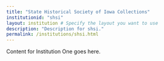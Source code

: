 ```yaml
---
title: "State Historical Society of Iowa Collections"
institutionid: "shsi"
layout: institution # Specify the layout you want to use
description: "Description for shsi."
permalink: /institutions/shsi.html
---
```


Content for Institution One goes here.